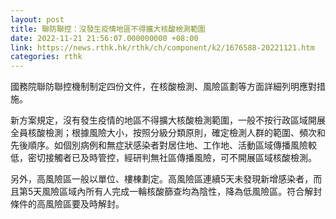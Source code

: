 ```yaml
---
layout: post
title: 聯防聯控：沒發生疫情地區不得擴大核酸檢測範圍
date: 2022-11-21 21:56:07.000000000 +08:00
link: https://news.rthk.hk/rthk/ch/component/k2/1676588-20221121.htm
categories: rthk
---
```


國務院聯防聯控機制制定四份文件，在核酸檢測、風險區劃等方面詳細列明應對措施。

新方案規定，沒有發生疫情的地區不得擴大核酸檢測範圍，一般不按行政區域開展全員核酸檢測；根據風險大小，按照分級分類原則，確定檢測人群的範圍、頻次和先後順序。如個別病例和無症狀感染者對居住地、工作地、活動區域傳播風險較低，密切接觸者已及時管控，經研判無社區傳播風險，可不開展區域核酸檢測。

另外，高風險區一般以單位、樓棟劃定。高風險區連續5天未發現新增感染者，而且第5天風險區域內所有人完成一輪核酸篩查均為陰性，降為低風險區。符合解封條件的高風險區要及時解封。
